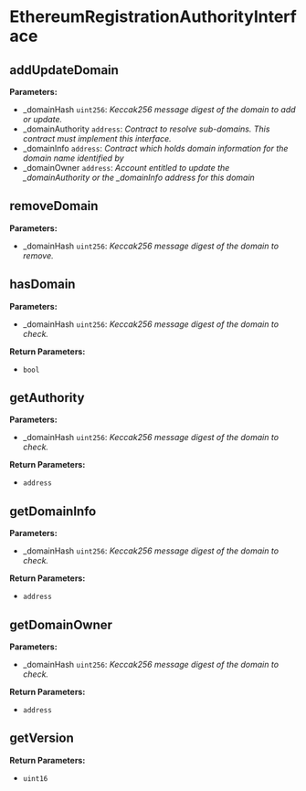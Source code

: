 # EthereumRegistrationAuthorityInterface
## addUpdateDomain

**Parameters:**
* _domainHash `uint256`: *Keccak256 message digest of the domain to add or update.*
* _domainAuthority `address`: *Contract to resolve sub-domains. This contract must implement this interface.*
* _domainInfo `address`: *Contract which holds domain information for the domain name identified by*
* _domainOwner `address`: *Account entitled to update the _domainAuthority or the _domainInfo address for this domain*

## removeDomain

**Parameters:**
* _domainHash `uint256`: *Keccak256 message digest of the domain to remove.*

## hasDomain

**Parameters:**
* _domainHash `uint256`: *Keccak256 message digest of the domain to check.*

**Return Parameters:**
* `bool`
## getAuthority

**Parameters:**
* _domainHash `uint256`: *Keccak256 message digest of the domain to check.*

**Return Parameters:**
* `address`
## getDomainInfo

**Parameters:**
* _domainHash `uint256`: *Keccak256 message digest of the domain to check.*

**Return Parameters:**
* `address`
## getDomainOwner

**Parameters:**
* _domainHash `uint256`: *Keccak256 message digest of the domain to check.*

**Return Parameters:**
* `address`
## getVersion
**Return Parameters:**
* `uint16`
